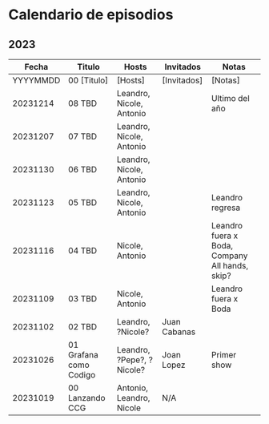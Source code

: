 # Calendario de episodios

## 2023

| Fecha | Titulo | Hosts | Invitados| Notas |
| --- | --- | --- | --- | ---|
| YYYYMMDD | 00 [Titulo] | [Hosts] | [Invitados] | [Notas] |
| 20231214 | 08 TBD | Leandro, Nicole, Antonio | <Invitados> | Ultimo del año |
| 20231207 | 07 TBD | Leandro, Nicole, Antonio | <Invitados> | |
| 20231130 | 06 TBD | Leandro, Nicole, Antonio | <Invitados> | |
| 20231123 | 05 TBD | Leandro, Nicole, Antonio | <Invitados> | Leandro regresa |
| 20231116 | 04 TBD | Nicole, Antonio | <Invitados> | Leandro fuera x Boda, Company All hands, skip? |
| 20231109 | 03 TBD | Nicole, Antonio | <Invitados> | Leandro fuera x Boda |
| 20231102 | 02 TBD | Leandro, ?Nicole? | Juan Cabanas | |
| 20231026 | 01 Grafana como Codigo | Leandro, ?Pepe?, ?Nicole? | Joan Lopez | Primer show |
| 20231019 | 00 Lanzando CCG | Antonio, Leandro, Nicole | N/A | |
